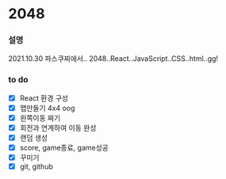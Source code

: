 # 2048

### 설명
2021.10.30 파스쿠찌에서.. 2048..React..JavaScript..CSS..html..gg!

### to do
 - [x] React 환경 구성
 - [x] 맵만들기 4x4 oog
 - [x] 왼쪽이동 짜기
 - [x] 회전과 연계하여 이동 완성
 - [x] 랜덤 생성
 - [x] score, game종료, game성공
 - [x] 꾸미기 
 - [x] git, github
